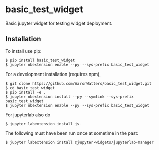 basic_test_widget
===============================

Basic jupyter widget for testing widget deployment.

Installation
------------

To install use pip:

    $ pip install basic_test_widget
    $ jupyter nbextension enable --py --sys-prefix basic_test_widget


For a development installation (requires npm),

    $ git clone https://github.com/AaronWatters/basic_test_widget.git
    $ cd basic_test_widget
    $ pip install -e .
    $ jupyter nbextension install --py --symlink --sys-prefix basic_test_widget
    $ jupyter nbextension enable --py --sys-prefix basic_test_widget

For jupyterlab also do

    $ jupyter labextension install js

The following must have been run once at sometime in the past:

    $ jupyter labextension install @jupyter-widgets/jupyterlab-manager
